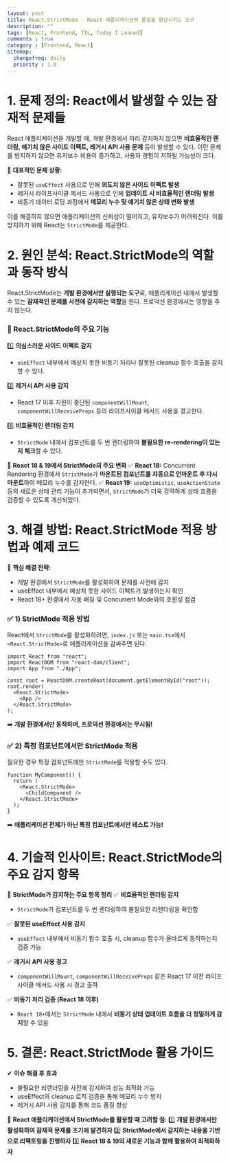 ```yaml
---
layout: post
title: React.StrictMode - React 애플리케이션의 품질을 향상시키는 도구
description: ""
tags: [React, Frontend, TIL, Today I Leaned]
comments : true
category : [Frontend, React]
sitemap:
  changefreq: daily
  priority : 1.0
---
```


# **1. 문제 정의: React에서 발생할 수 있는 잠재적 문제들**
React 애플리케이션을 개발할 때, 개발 환경에서 미리 감지하지 않으면 **비효율적인 렌더링, 예기치 않은 사이드 이펙트, 레거시 API 사용 문제** 등이 발생할 수 있다. 이런 문제를 방지하지 않으면 유지보수 비용이 증가하고, 사용자 경험이 저하될 가능성이 크다.

📌 **대표적인 문제 상황:**
- 잘못된 `useEffect` 사용으로 인해 **의도치 않은 사이드 이펙트 발생**
- 레거시 라이프사이클 메서드 사용으로 인해 **업데이트 시 비효율적인 렌더링 발생**
- 비동기 데이터 로딩 과정에서 **메모리 누수 및 예기치 않은 상태 변화 발생**

이를 해결하지 않으면 애플리케이션의 신뢰성이 떨어지고, 유지보수가 어려워진다. 이를 방지하기 위해 React는 `StrictMode`를 제공한다.

<div class="space-item-3"></div>



# **2. 원인 분석: React.StrictMode의 역할과 동작 방식**
React.StrictMode는 **개발 환경에서만 실행되는 도구**로, 애플리케이션 내에서 발생할 수 있는 **잠재적인 문제를 사전에 감지하는 역할**을 한다. 프로덕션 환경에서는 영향을 주지 않는다.

### **🔹 React.StrictMode의 주요 기능**
1️⃣ **의심스러운 사이드 이펙트 감지**
   - `useEffect` 내부에서 예상치 못한 비동기 처리나 잘못된 cleanup 함수 호출을 감지할 수 있다.

2️⃣ **레거시 API 사용 감지**
   - React 17 이후 지원이 중단된 `componentWillMount`, `componentWillReceiveProps` 등의 라이프사이클 메서드 사용을 경고한다.

3️⃣ **비효율적인 렌더링 감지**
   - `StrictMode` 내에서 컴포넌트를 두 번 렌더링하여 **불필요한 re-rendering이 있는지 체크**할 수 있다.

📌 **React 18 & 19에서 StrictMode의 주요 변화**
✅ **React 18:** Concurrent Rendering 환경에서 `StrictMode`가 **마운트된 컴포넌트를 자동으로 언마운트 후 다시 마운트**하여 메모리 누수를 감지한다.
✅ **React 19:** `useOptimistic`, `useActionState` 등의 새로운 상태 관리 기능이 추가되면서, `StrictMode`가 더욱 강력하게 상태 흐름을 검증할 수 있도록 개선되었다.

<div class="space-item-3"></div>



# **3. 해결 방법: React.StrictMode 적용 방법과 예제 코드**

🚀 **핵심 해결 전략:**
- 개발 환경에서 `StrictMode`를 활성화하여 문제를 사전에 감지
- useEffect 내부에서 예상치 못한 사이드 이펙트가 발생하는지 확인
- React 18+ 환경에서 자동 배칭 및 Concurrent Mode와의 호환성 점검

### **✅ 1) StrictMode 적용 방법**
React에서 `StrictMode`를 활성화하려면, `index.js` 또는 `main.tsx`에서 `<React.StrictMode>`로 애플리케이션을 감싸주면 된다.

```tsx
import React from "react";
import ReactDOM from "react-dom/client";
import App from "./App";

const root = ReactDOM.createRoot(document.getElementById("root"));
root.render(
  <React.StrictMode>
    <App />
  </React.StrictMode>
);
```

➡️ **개발 환경에서만 동작하며, 프로덕션 환경에서는 무시됨!**

### **✅ 2) 특정 컴포넌트에서만 StrictMode 적용**
필요한 경우 특정 컴포넌트에만 `StrictMode`를 적용할 수도 있다.
```tsx
function MyComponent() {
  return (
    <React.StrictMode>
      <ChildComponent />
    </React.StrictMode>
  );
}
```
➡️ **애플리케이션 전체가 아닌 특정 컴포넌트에서만 테스트 가능!**

<div class="space-item-3"></div>



# **4. 기술적 인사이트: React.StrictMode의 주요 감지 항목**

🚀 **StrictMode가 감지하는 주요 항목 정리**
✅ **비효율적인 렌더링 감지**
- `StrictMode`가 컴포넌트를 두 번 렌더링하여 불필요한 리렌더링을 확인함

✅ **잘못된 useEffect 사용 감지**
- `useEffect` 내부에서 비동기 함수 호출 시, cleanup 함수가 올바르게 동작하는지 검증 가능

✅ **레거시 API 사용 경고**
- `componentWillMount`, `componentWillReceiveProps` 같은 React 17 이전 라이프사이클 메서드 사용 시 경고 출력

✅ **비동기 처리 검증 (React 18 이후)**
- `React 18+`에서는 `StrictMode` 내에서 **비동기 상태 업데이트 흐름을 더 정밀하게 감지**할 수 있음

<div class="space-item-3"></div>



# **5. 결론: React.StrictMode 활용 가이드**

✔ **이슈 해결 후 효과**
- 불필요한 리렌더링을 사전에 감지하여 성능 최적화 가능
- useEffect의 cleanup 로직 검증을 통해 메모리 누수 방지
- 레거시 API 사용 감지를 통해 코드 품질 향상

📌 **React 애플리케이션에서 StrictMode를 활용할 때 고려할 점:**
1️⃣ **개발 환경에서만 활성화하여 잠재적 문제를 조기에 발견하자**
2️⃣ **StrictMode에서 감지하는 내용을 기반으로 리팩토링을 진행하자**
3️⃣ **React 18 & 19의 새로운 기능과 함께 활용하여 최적화하자**

